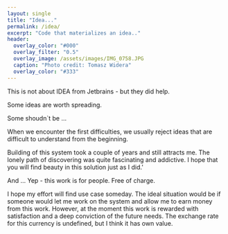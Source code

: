 ```yaml
---
layout: single
title: "Idea..."
permalink: /idea/
excerpt: "Code that materializes an idea.."
header:
  overlay_color: "#000"
  overlay_filter: "0.5"
  overlay_image: /assets/images/IMG_0758.JPG
  caption: "Photo credit: Tomasz Widera"
  overlay_color: "#333"
---
```


This is not about IDEA from Jetbrains - but they did help.

Some ideas are worth spreading.

Some shoudn`t be ...

When we encounter the first difficulties, we usually reject ideas that are difficult to understand from the beginning.

Building of this system took a couple of years and still attracts me. The lonely path of discovering was quite fascinating and addictive. I hope that you will find beauty in this solution just as I did.'

And ... Yep - this work is for people. Free of charge.

I hope my effort will find use case someday. The ideal situation would be if someone would let me work on the system and allow me to earn money from this work. However, at the moment this work is rewarded with satisfaction and a deep conviction of the future needs. The exchange rate for this currency is undefined, but I think it has own value.